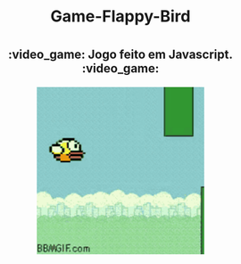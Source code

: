 <h1> <p align= "center">  Game-Flappy-Bird <h1>
 </p>



<h2> <p align= "center"> :video_game:  Jogo feito em Javascript. :video_game: </h2>
</p>

<p align= "center"> 
  <img width="300" height="300" src="https://github.com/adrianysouzaa/Game-Flappy-Bird/blob/master/flappy%20bird.gif">
</p>
